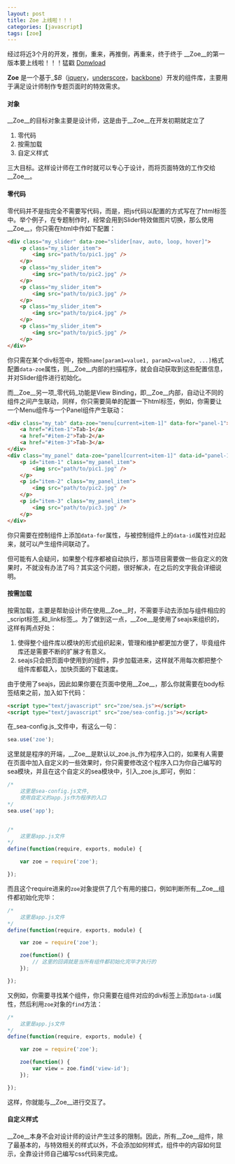 ```yaml
---
layout: post
title: Zoe 上线啦！！！
categories: [javascript]
tags: [zoe]
---
```


经过将近3个月的开发，推倒，重来，再推倒，再重来，终于终于 __Zoe__的第一版本要上线啦！！！猛戳 [Donwload][4]


__Zoe__ 是一个基于_$_B_（[jquery][1]，[underscore][2]，[backbone][3]）开发的组件库，主要用于满足设计师制作专题页面时的特效需求。


#### 对象

__Zoe__的目标对象主要是设计师，这是由于__Zoe__在开发初期就定立了

1. 零代码
2. 按需加载
3. 自定义样式

三大目标。这样设计师在工作时就可以专心于设计，而将页面特效的工作交给__Zoe__。


#### 零代码

零代码并不是指完全不需要写代码，而是，把js代码以配置的方式写在了html标签中。举个例子，在专题制作时，经常会用到Slider特效做图片切换，那么使用__Zoe__，你只需在html中作如下配置：

```html
<div class="my_slider" data-zoe="slider[nav, auto, loop, hover]">
    <p class="my_slider_item">
        <img src="path/to/pic1.jpg" />
    </p>
    <p class="my_slider_item">
        <img src="path/to/pic2.jpg" />
    </p>
    <p class="my_slider_item">
        <img src="path/to/pic3.jpg" />
    </p>
    <p class="my_slider_item">
        <img src="path/to/pic4.jpg" />
    </p>
    <p class="my_slider_item">
        <img src="path/to/pic5.jpg" />
    </p>
</div>
```

你只需在某个div标签中，按照`name[param1=value1, param2=value2, ...]`格式配置`data-zoe`属性，则__Zoe__内部的扫描程序，就会自动获取到这些配置信息，并对Slider组件进行初始化。

而__Zoe__另一项_零代码_功能是View Binding，即__Zoe__内部，自动让不同的组件之间产生联动，同样，你只需要简单的配置一下html标签，例如，你需要让一个Menu组件与一个Panel组件产生联动：

```html
<div class="my_tab" data-zoe="menu[current=item-1]" data-for="panel-1">
    <a href="#item-1">Tab-1</a>
    <a href="#item-2">Tab-2</a>
    <a href="#item-3">Tab-3</a>
</div>
<div class="my_panel" data-zoe="panel[current=item-1]" data-id="panel-1">
    <p id="item-1" class="my_panel_item">
        <img src="path/to/pic1.jpg" />
    </p>
    <p id="item-2" class="my_panel_item">
        <img src="path/to/pic2.jpg" />
    </p>
    <p id="item-3" class="my_panel_item">
        <img src="path/to/pic3.jpg" />
    </p>
</div>
```

你只需要在控制组件上添加`data-for`属性，与被控制组件上的`data-id`属性对应起来，就可以产生组件间联动了。

但可能有人会疑问，如果整个程序都被自动执行，那当项目需要做一些自定义的效果时，不就没有办法了吗？其实这个问题，很好解决，在之后的文字我会详细说明。


#### 按需加载

按需加载，主要是帮助设计师在使用__Zoe__时，不需要手动去添加与组件相应的_script标签_和_link标签_。为了做到这一点，__Zoe__是使用了seajs来组织的，这样有两点好处：

1. 使得整个组件库以模块的形式组织起来，管理和维护都更加方便了，毕竟组件库还是需要不断的扩展才有意义。
2. seajs只会把页面中使用到的组件，异步加载进来，这样就不用每次都把整个组件库都载入，加快页面的下载速度。

由于使用了seajs，因此如果你要在页面中使用__Zoe__，那么你就需要在body标签结束之前，加入如下代码：

```html
<script type="text/javascript" src="zoe/sea.js"></script>
<script type="text/javascript" src="zoe/sea-config.js"></script>
```

在_sea-config.js_文件中，有这么一句：

```javascript
sea.use('zoe');
```

这里就是程序的开端，__Zoe__是默认以_zoe.js_作为程序入口的，如果有人需要在页面中加入自定义的一些效果时，你只需要修改这个程序入口为你自己编写的sea模块，并且在这个自定义的sea模块中，引入_zoe.js_即可，例如：
    
```javascript
/*
    这里是sea-config.js文件,
    使用自定义的app.js作为程序的入口
*/
sea.use('app');


/* 
    这里是app.js文件
*/
define(function(require, exports, module) {

    var zoe = require('zoe');

});
```

而且这个require进来的`zoe`对象提供了几个有用的接口，例如判断所有__Zoe__组件都初始化完毕：

```javascript
/* 
    这里是app.js文件
*/
define(function(require, exports, module) {

    var zoe = require('zoe');

    zoe(function() {
        // 这里的回调就是当所有组件都初始化完毕才执行的
    });

});
```

又例如，你需要寻找某个组件，你只需要在组件对应的div标签上添加`data-id`属性，然后利用`zoe`对象的`find`方法：

```javascript
/* 
    这里是app.js文件
*/
define(function(require, exports, module) {

    var zoe = require('zoe');

    zoe(function() {
        var view = zoe.find('view-id');
    });

});
```

这样，你就能与__Zoe__进行交互了。


#### 自定义样式

__Zoe__本身不会对设计师的设计产生过多的限制。因此，所有__Zoe__组件，除了最基本的，与特效相关的样式以外，不会添加如何样式，组件中的内容如何显示，全靠设计师自己编写css代码来完成。


[1]: http://jquery.com/
[2]: http://underscorejs.org/
[3]: http://backbonejs.org/
[4]: https://github.com/lizzz0523/Zoe